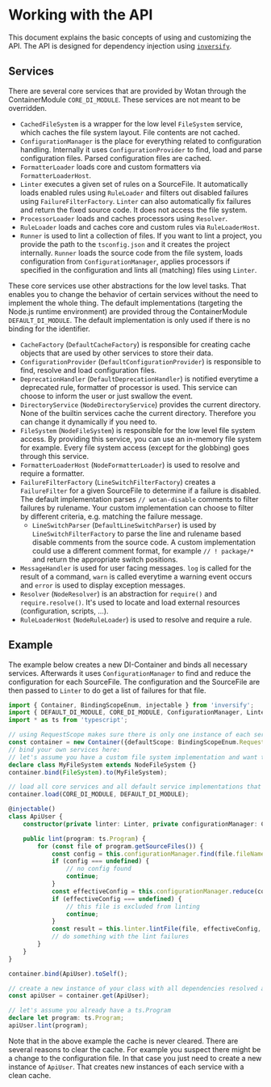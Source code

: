 # Working with the API

This document explains the basic concepts of using and customizing the API.
The API is designed for dependency injection using [`inversify`](https://github.com/inversify/InversifyJS).

## Services

There are several core services that are provided by Wotan through the ContainerModule `CORE_DI_MODULE`. These services are not meant to be overridden.

* `CachedFileSystem` is a wrapper for the low level `FileSystem` service, which caches the file system layout. File contents are not cached.
* `ConfigurationManager` is the place for everything related to configuration handling. Internally it uses `ConfigurationProvider` to find, load and parse configuration files. Parsed configuration files are cached.
* `FormatterLoader` loads core and custom formatters via `FormatterLoaderHost`.
* `Linter` executes a given set of rules on a SourceFile. It automatically loads enabled rules using `RuleLoader` and filters out disabled failures using `FailureFilterFactory`. `Linter` can also automatically fix failures and return the fixed source code. It does not access the file system.
* `ProcessorLoader` loads and caches processors using `Resolver`.
* `RuleLoader` loads and caches core and custom rules via `RuleLoaderHost`.
* `Runner` is used to lint a collection of files. If you want to lint a project, you provide the path to the `tsconfig.json` and it creates the project internally. `Runner` loads the source code from the file system, loads configuration from `ConfigurationManager`, applies processors if specified in the configuration and lints all (matching) files using `Linter`.

These core services use other abstractions for the low level tasks. That enables you to change the behavior of certain services without the need to implement the whole thing.
The default implementations (targeting the Node.js runtime environment) are provided throug the ContainerModule `DEFAULT_DI_MODULE`. The default implementation is only used if there is no binding for the identifier.

* `CacheFactory` (`DefaultCacheFactory`) is responsible for creating cache objects that are used by other services to store their data.
* `ConfigurationProvider` (`DefaultConfigurationProvider`) is responsible to find, resolve and load configuration files.
* `DeprecationHandler` (`DefaultDeprecationHandler`) is notified everytime a deprecated rule, formatter of processor is used. This service can choose to inform the user or just swallow the event.
* `DirectoryService` (`NodeDirectoryService`) provides the current directory. None of the builtin services cache the current directory. Therefore you can change it dynamically if you need to.
* `FileSystem` (`NodeFileSystem`) is responsible for the low level file system access. By providing this service, you can use an in-memory file system for example. Every file system access (except for the globbing) goes through this service.
* `FormatterLoaderHost` (`NodeFormatterLoader`) is used to resolve and require a formatter.
* `FailureFilterFactory` (`LineSwitchFilterFactory`) creates a `FailureFilter` for a given SourceFile to determine if a failure is disabled. The default implementation parses `// wotan-disable` comments to filter failures by rulename. Your custom implementation can choose to filter by different criteria, e.g. matching the failure message.
  * `LineSwitchParser` (`DefaultLineSwitchParser`) is used by `LineSwitchFilterFactory` to parse the line and rulename based disable comments from the source code. A custom implementation could use a different comment format, for example `// ! package/*` and return the appropriate switch positions.
* `MessageHandler` is used for user facing messages. `log` is called for the result of a command, `warn` is called everytime a warning event occurs and `error` is used to display exception messages.
* `Resolver` (`NodeResolver`) is an abstraction for `require()` and `require.resolve()`. It's used to locate and load external resources (configuration, scripts, ...).
* `RuleLoaderHost` (`NodeRuleLoader`) is used to resolve and require a rule.

## Example

The example below creates a new DI-Container and binds all necessary services. Afterwards it uses `ConfigurationManager` to find and reduce the configuration for each SourceFile. The configuration and the SourceFile are then passed to `Linter` to do get a list of failures for that file.

```ts
import { Container, BindingScopeEnum, injectable } from 'inversify';
import { DEFAULT_DI_MODULE, CORE_DI_MODULE, ConfigurationManager, Linter, FileSystem, NodeFileSystem } from '@fimbul/wotan';
import * as ts from 'typescript';

// using RequestScope makes sure there is only one instance of each service and therefore only one cache
const container = new Container({defaultScope: BindingScopeEnum.Request});
// bind your own services here:
// let's assume you have a custom file system implementation and want to replace the default
declare class MyFileSystem extends NodeFileSystem {}
container.bind(FileSystem).to(MyFileSystem);

// load all core services and all default service implementations that are not already bound
container.load(CORE_DI_MODULE, DEFAULT_DI_MODULE);

@injectable()
class ApiUser {
    constructor(private linter: Linter, private configurationManager: ConfigurationManager) {}

    public lint(program: ts.Program) {
        for (const file of program.getSourceFiles()) {
            const config = this.configurationManager.find(file.fileName);
            if (config === undefined) {
                // no config found
                continue;
            }
            const effectiveConfig = this.configurationManager.reduce(config, file.fileName);
            if (effectiveConfig === undefined) {
                // this file is excluded from linting
                continue;
            }
            const result = this.linter.lintFile(file, effectiveConfig, program);
            // do something with the lint failures
        }
    }
}

container.bind(ApiUser).toSelf();

// create a new instance of your class with all dependencies resolved and injected
const apiUser = container.get(ApiUser);

// let's assume you already have a ts.Program
declare let program: ts.Program;
apiUser.lint(program);
```

Note that in the above example the cache is never cleared. There are several reasons to clear the cache. For example you suspect there might be a change to the configuration file.
In that case you just need to create a new instance of `ApiUser`. That creates new instances of each service with a clean cache.
